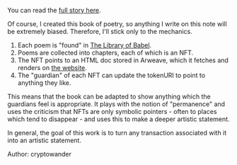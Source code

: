 You can read the [full story here](https://andytudhope.africa/essays/finding-blue-infinity/).

Of course, I created this book of poetry, so anything I write on this note will be extremely biased. Therefore, I'll stick only to the mechanics.

1. Each poem is "found" in [The Library of Babel](https://libraryofbabel.info/).
2. Poems are collected into chapters, each of which is an NFT.
3. The NFT points to an HTML doc stored in Arweave, which it fetches and renders on [the website](https://finding.thebluebook.co.za).
4. The "guardian" of each NFT can update the tokenURI to point to anything they like.

This means that the book can be adapted to show anything which the guardians feel is appropriate. It plays with the notion of "permanence" and uses the criticism that NFTs are only symbolic pointers - often to places which tend to disappear - and uses this to make a deeper artistic statement.

In general, the goal of this work is to turn any transaction associated with it into an artistic statement.

Author: cryptowander